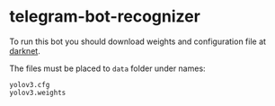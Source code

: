 # telegram-bot-recognizer

To run this bot you should download weights and configuration file at [darknet](https://pjreddie.com/darknet/yolo/).

The files must be placed to `data` folder under names:
```
yolov3.cfg
yolov3.weights
```